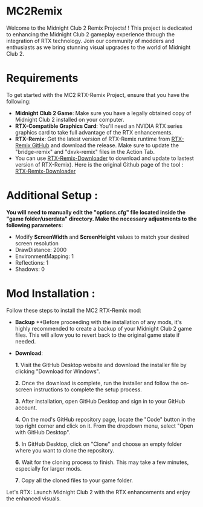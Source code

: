 # MC2Remix
Welcome to the Midnight Club 2 Remix Projects! ! This project is dedicated to enhancing the Midnight Club 2 gameplay experience through the integration of RTX technology. Join our community of modders and enthusiasts as we bring stunning visual upgrades to the world of Midnight Club 2.

# Requirements
To get started with the MC2 RTX-Remix Project, ensure that you have the following:

- **Midnight Club 2 Game**: Make sure you have a legally obtained copy of Midnight Club 2 installed on your computer.
- **RTX-Compatible Graphics Card**: You'll need an NVIDIA RTX series graphics card to take full advantage of the RTX enhancements.
- **RTX-Remix**: Get the latest version of RTX-Remix runtime from [RTX-Remix GitHub](https://github.com/NVIDIAGameWorks/rtx-remix) and download the release. Make sure to update the "bridge-remix" and "dxvk-remix" files in the Action Tab.
- You can use [RTX-Remix-Downloader](https://github.com/Kowlin/RTX-Remix-Downloader/releases/latest/download/RTX.Remix.Downloader.exe) to download and update to lastest version of RTX-Remix). Here is the original Github page of the tool : [RTX-Remix-Downloader](https://github.com/Kowlin/RTX-Remix-Downloader)

# Additional Setup :
**You will need to manually edit the "options.cfg" file located inside the "game folder/userdata" directory. Make the necessary adjustments to the following parameters:**
 - Modify **ScreenWidth** and **ScreenHeight** values to match your desired screen resolution
 - DrawDistance: 2000
 - EnvironmentMapping: 1
 - Reflections: 1
 - Shadows: 0

# Mod Installation :
Follow these steps to install the MC2 RTX-Remix mod:

- **Backup**
**Before proceeding with the installation of any mods, it's highly recommended to create a backup of your Midnight Club 2 game files. This will allow you to revert back to the original game state if needed.

- **Download**:

    **1**. Visit the GitHub Desktop website and download the installer file by clicking "Download for Windows".

    **2**. Once the download is complete, run the installer and follow the on-screen instructions to complete the setup process.

    **3**. After installation, open GitHub Desktop and sign in to your GitHub account.

    **4**. On the mod's GitHub repository page, locate the "Code" button in the top right corner and click on it. From the dropdown menu, select "Open with GitHub Desktop".

    **5**. In GitHub Desktop, click on "Clone" and choose an empty folder where you want to clone the repository.

    **6**. Wait for the cloning process to finish. This may take a few minutes, especially for larger mods.

    **7**. Copy all the cloned files to your game folder.

Let's RTX:
Launch Midnight Club 2 with the RTX enhancements and enjoy the enhanced visuals.

